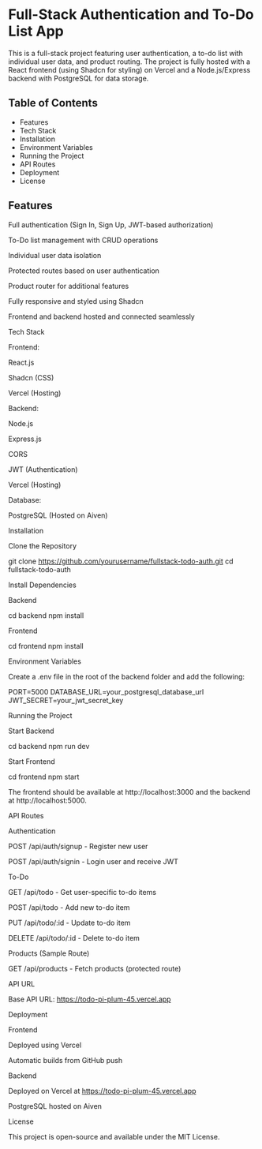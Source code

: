 # Full-Stack Authentication and To-Do List App

This is a full-stack project featuring user authentication, a to-do list with individual user data, and product routing. The project is fully hosted with a React frontend (using Shadcn for styling) on Vercel and a Node.js/Express backend with PostgreSQL for data storage.

## Table of Contents

- Features
- Tech Stack
- Installation
- Environment Variables
- Running the Project
- API Routes
- Deployment
- License

## Features

Full authentication (Sign In, Sign Up, JWT-based authorization)

To-Do list management with CRUD operations

Individual user data isolation

Protected routes based on user authentication

Product router for additional features

Fully responsive and styled using Shadcn

Frontend and backend hosted and connected seamlessly

Tech Stack

Frontend:

React.js

Shadcn (CSS)

Vercel (Hosting)

Backend:

Node.js

Express.js

CORS

JWT (Authentication)

Vercel (Hosting)

Database:

PostgreSQL (Hosted on Aiven)

Installation

Clone the Repository

  git clone https://github.com/yourusername/fullstack-todo-auth.git
  cd fullstack-todo-auth

Install Dependencies

Backend

  cd backend
  npm install

Frontend

  cd frontend
  npm install

Environment Variables

Create a .env file in the root of the backend folder and add the following:

PORT=5000
DATABASE_URL=your_postgresql_database_url
JWT_SECRET=your_jwt_secret_key

Running the Project

Start Backend

  cd backend
  npm run dev

Start Frontend

  cd frontend
  npm start

The frontend should be available at http://localhost:3000 and the backend at http://localhost:5000.

API Routes

Authentication

POST /api/auth/signup - Register new user

POST /api/auth/signin - Login user and receive JWT

To-Do

GET /api/todo - Get user-specific to-do items

POST /api/todo - Add new to-do item

PUT /api/todo/:id - Update to-do item

DELETE /api/todo/:id - Delete to-do item

Products (Sample Route)

GET /api/products - Fetch products (protected route)

API URL

Base API URL: https://todo-pi-plum-45.vercel.app

Deployment

Frontend

Deployed using Vercel

Automatic builds from GitHub push

Backend

Deployed on Vercel at https://todo-pi-plum-45.vercel.app

PostgreSQL hosted on Aiven

License

This project is open-source and available under the MIT License.

